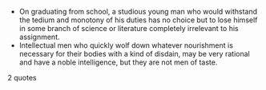  - On graduating from school, a studious young man who would withstand the tedium and monotony of his duties has no choice but to lose himself in some branch of science or literature completely irrelevant to his assignment.
 - Intellectual men who quickly wolf down whatever nourishment is necessary for their bodies with a kind of disdain, may be very rational and have a noble intelligence, but they are not men of taste.

2 quotes